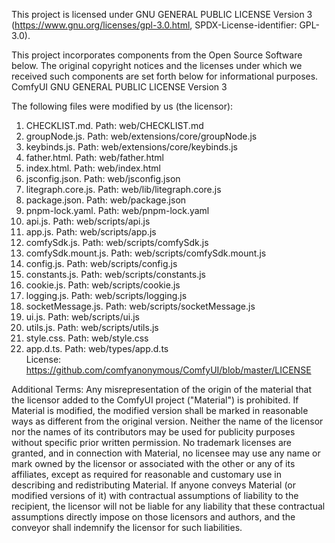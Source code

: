 This project is licensed under GNU GENERAL PUBLIC LICENSE Version 3 (https://www.gnu.org/licenses/gpl-3.0.html, SPDX-License-identifier: GPL-3.0).

This project incorporates components from the Open Source Software below. 
The original copyright notices and the licenses under which we received such components are set forth below for informational purposes. 
ComfyUI
GNU GENERAL PUBLIC LICENSE Version 3

The following files were modified by us (the licensor):
1. CHECKLIST.md. Path: web/CHECKLIST.md
2. groupNode.js. Path: web/extensions/core/groupNode.js
3. keybinds.js. Path: web/extensions/core/keybinds.js
4. father.html. Path: web/father.html
5. index.html. Path: web/index.html
6. jsconfig.json. Path: web/jsconfig.json
7. litegraph.core.js. Path: web/lib/litegraph.core.js
8. package.json. Path: web/package.json
9. pnpm-lock.yaml. Path: web/pnpm-lock.yaml
10. api.js. Path: web/scripts/api.js
11. app.js. Path: web/scripts/app.js
12. comfySdk.js. Path: web/scripts/comfySdk.js
13. comfySdk.mount.js. Path: web/scripts/comfySdk.mount.js
14. config.js. Path: web/scripts/config.js
15. constants.js. Path: web/scripts/constants.js
16. cookie.js. Path: web/scripts/cookie.js
17. logging.js. Path: web/scripts/logging.js
18. socketMessage.js. Path: web/scripts/socketMessage.js
19. ui.js. Path: web/scripts/ui.js
20. utils.js. Path: web/scripts/utils.js
21. style.css. Path: web/style.css
22. app.d.ts. Path: web/types/app.d.ts  
License: https://github.com/comfyanonymous/ComfyUI/blob/master/LICENSE

Additional Terms:
Any misrepresentation of the origin of the material that the licensor added to the ComfyUI project ("Material") is prohibited. If Material is modified, the modified version shall be marked in reasonable ways as different from the original version.
Neither the name of the licensor nor the names of its contributors may be used for publicity purposes without specific prior written permission.
No trademark licenses are granted, and in connection with Material, no licensee may use any name or mark owned by the licensor or associated with the other or any of its affiliates, except as required for reasonable and customary use in describing and redistributing Material.
If anyone conveys Material (or modified versions of it) with contractual assumptions of liability to the recipient, the licensor will not be liable for any liability that these contractual assumptions directly impose on those licensors and authors, and the conveyor shall indemnify the licensor for such liabilities.